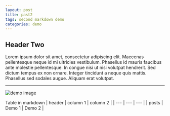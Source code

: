 ```yaml
---
layout: post
title: past2
tags: second markdown demo
categories: demo
---
```


## Header Two

Lorem ipsum dolor sit amet, consectetur adipiscing elit. 
Maecenas pellentesque neque id mi ultricies vestibulum. 
Phasellus id mauris faucibus ante molestie pellentesque. 
In congue nisi ut nisi volutpat hendrerit. 
Sed dictum tempus ex non ornare. Integer tincidunt a neque quis mattis. 
Phasellus sed sodales augue. Aliquam erat volutpat.

------------------------------------------------------

![demo image](https://upload.wikimedia.org/wikipedia/commons/thumb/5/51/Swallow_flying_drinking.jpg/1599px-Swallow_flying_drinking.jpg)


Table in markdown
| header | column 1 | column 2 |
| --- | --- | --- |
| posts | Demo 1 | Demo 2 |

